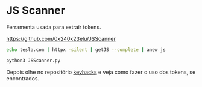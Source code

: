 # JS Scanner

Ferramenta usada para extrair tokens.

<https://github.com/0x240x23elu/JSScanner>

```bash
echo tesla.com | httpx -silent | getJS --complete | anew js

python3 JSScanner.py
```

Depois olhe no repositório [keyhacks](https://github.com/streaak/keyhacks) e veja como fazer o uso dos tokens, se encontrados.
